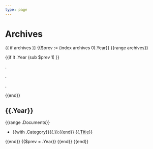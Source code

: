 ```yaml
---
type: page
---
```


# Archives

{{ if archives }}
{{$prev := (index archives 0).Year}}
{{range archives}}

{{if lt .Year (sub $prev 1) }}

.

.

.

{{end}}

## {{.Year}}

{{range .Documents}}

- {{with .Category}}{{.}}:{{end}} [{{.Title}}]({{.Shortname}}.html)

{{end}}
{{$prev = .Year}}
{{end}}
{{end}}
